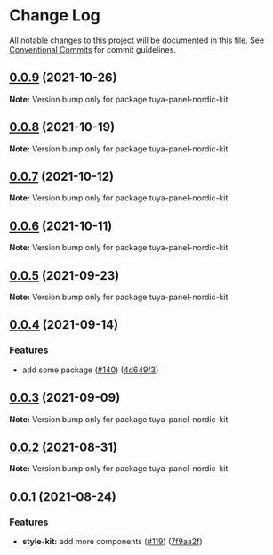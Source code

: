 # Change Log

All notable changes to this project will be documented in this file.
See [Conventional Commits](https://conventionalcommits.org) for commit guidelines.

## [0.0.9](https://github.com/tuya/tuya-panel-kit/compare/tuya-panel-nordic-kit@0.0.8...tuya-panel-nordic-kit@0.0.9) (2021-10-26)

**Note:** Version bump only for package tuya-panel-nordic-kit





## [0.0.8](https://github.com/tuya/tuya-panel-kit/compare/tuya-panel-nordic-kit@0.0.6...tuya-panel-nordic-kit@0.0.8) (2021-10-19)

**Note:** Version bump only for package tuya-panel-nordic-kit





## [0.0.7](https://github.com/tuya/tuya-panel-kit/compare/tuya-panel-nordic-kit@0.0.6...tuya-panel-nordic-kit@0.0.7) (2021-10-12)

**Note:** Version bump only for package tuya-panel-nordic-kit





## [0.0.6](https://github.com/tuya/tuya-panel-kit/compare/tuya-panel-nordic-kit@0.0.5...tuya-panel-nordic-kit@0.0.6) (2021-10-11)

**Note:** Version bump only for package tuya-panel-nordic-kit





## [0.0.5](https://github.com/tuya/tuya-panel-kit/compare/tuya-panel-nordic-kit@0.0.4...tuya-panel-nordic-kit@0.0.5) (2021-09-23)

**Note:** Version bump only for package tuya-panel-nordic-kit





## [0.0.4](https://github.com/tuya/tuya-panel-kit/compare/tuya-panel-nordic-kit@0.0.3...tuya-panel-nordic-kit@0.0.4) (2021-09-14)


### Features

* add some package ([#140](https://github.com/tuya/tuya-panel-kit/issues/140)) ([4d649f3](https://github.com/tuya/tuya-panel-kit/commit/4d649f3020ac96bc9aa16c0d27f925b13244317c))





## [0.0.3](https://github.com/tuya/tuya-panel-kit/compare/tuya-panel-nordic-kit@0.0.2...tuya-panel-nordic-kit@0.0.3) (2021-09-09)

**Note:** Version bump only for package tuya-panel-nordic-kit





## [0.0.2](https://github.com/tuya/tuya-panel-kit/compare/tuya-panel-nordic-kit@0.0.1...tuya-panel-nordic-kit@0.0.2) (2021-08-31)

**Note:** Version bump only for package tuya-panel-nordic-kit





## 0.0.1 (2021-08-24)


### Features

* **style-kit:** add more components ([#119](https://github.com/tuya/tuya-panel-kit/issues/119)) ([7f9aa2f](https://github.com/tuya/tuya-panel-kit/commit/7f9aa2fecf01c73760eeb88fcc09703ccef3afca))
